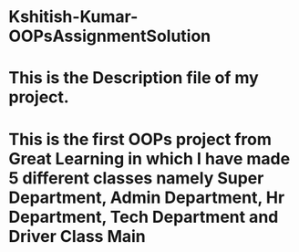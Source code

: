 # Kshitish-Kumar-OOPsAssignmentSolution

# This is the Description file of my project.
# This is the first OOPs project from Great Learning in which I have made 5 different classes namely Super Department, Admin Department, Hr Department, Tech Department and Driver Class Main